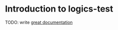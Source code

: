 # Introduction to logics-test

TODO: write [great documentation](http://jacobian.org/writing/what-to-write/)
